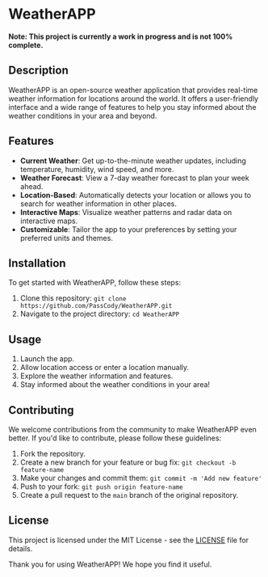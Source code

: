 # WeatherAPP

**Note: This project is currently a work in progress and is not 100% complete.**

## Description

WeatherAPP is an open-source weather application that provides real-time weather information for locations around the world. It offers a user-friendly interface and a wide range of features to help you stay informed about the weather conditions in your area and beyond.

## Features

- **Current Weather**: Get up-to-the-minute weather updates, including temperature, humidity, wind speed, and more.
- **Weather Forecast**: View a 7-day weather forecast to plan your week ahead.
- **Location-Based**: Automatically detects your location or allows you to search for weather information in other places.
- **Interactive Maps**: Visualize weather patterns and radar data on interactive maps.
- **Customizable**: Tailor the app to your preferences by setting your preferred units and themes.

## Installation

To get started with WeatherAPP, follow these steps:

1. Clone this repository: `git clone https://github.com/PassCody/WeatherAPP.git`
2. Navigate to the project directory: `cd WeatherAPP`

## Usage

1. Launch the app.
2. Allow location access or enter a location manually.
3. Explore the weather information and features.
4. Stay informed about the weather conditions in your area!

## Contributing

We welcome contributions from the community to make WeatherAPP even better. If you'd like to contribute, please follow these guidelines:

1. Fork the repository.
2. Create a new branch for your feature or bug fix: `git checkout -b feature-name`
3. Make your changes and commit them: `git commit -m 'Add new feature'`
4. Push to your fork: `git push origin feature-name`
5. Create a pull request to the `main` branch of the original repository.

## License

This project is licensed under the MIT License - see the [LICENSE](LICENSE) file for details.

Thank you for using WeatherAPP! We hope you find it useful.
